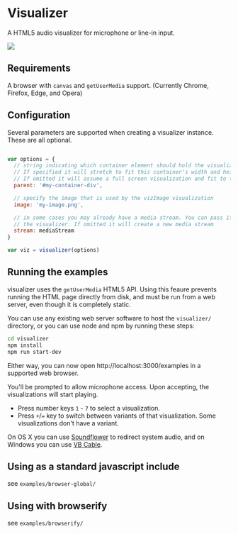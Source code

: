 # Visualizer

A HTML5 audio visualizer for microphone or line-in input.

![](thumbnail.jpg)

## Requirements

A browser with `canvas` and `getUserMedia` support. (Currently Chrome, Firefox, Edge, and Opera)


## Configuration

Several parameters are supported when creating a visualizer instance. These are all optional.

```javascript

var options = {
  // string indicating which container element should hold the visualization.
  // If specified it will stretch to fit this container's width and height.
  // If omitted it will assume a full screen visualization and fit to the window
  parent: '#my-container-div',

  // specify the image that is used by the vizImage visualization
  image: 'my-image.png',

  // in some cases you may already have a media stream. You can pass it in to
  // the visualizer. If omitted it will create a new media stream
  stream: mediaStream
}

var viz = visualizer(options)
```

## Running the examples

visualizer uses the `getUserMedia` HTML5 API. Using this feaure prevents running the HTML page directly from disk,
and must be run from a web server, even though it is completely static. 

You can use any existing web server software to host the `visualizer/` directory, or you can use node and npm by 
running these steps:

```bash
cd visualizer
npm install
npm run start-dev
```

Either way, you can now open http://localhost:3000/examples in a supported web browser.

You'll be prompted to allow microphone access. Upon accepting, the visualizations will start playing.

* Press number keys `1` - `7` to select a visualization.
* Press `+`/`=` key to switch between variants of that visualization. Some visualizations don't have a variant.

On OS X you can use [Soundflower](http://rogueamoeba.com/freebies/soundflower/) to redirect system audio, and 
on Windows you can use [VB Cable](http://vb-audio.pagesperso-orange.fr/Cable/).


## Using as a standard javascript include

see `examples/browser-global/`


## Using with browserify

see `examples/browserify/`

